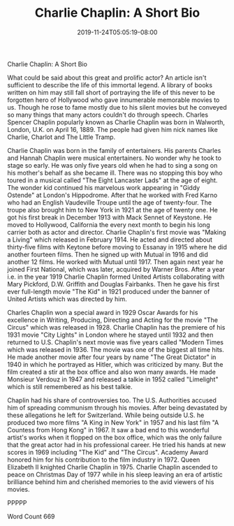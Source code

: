 ﻿---
title: "Charlie Chaplin: A Short Bio"
date: 2019-11-24T05:05:19-08:00
description: "TXT Tips for Web Success"
featured_image: "/images/TXT.jpg"
tags: ["TXT"]
---

Charlie Chaplin: A Short Bio

What could be said about this great and prolific actor? An article isn't sufficient to describe the life of this immortal legend. A library of books written on him may still fall short of portraying the life of this never to be forgotten hero of Hollywood who gave innumerable memorable movies to us. Though he rose to fame mostly due to his silent movies but he conveyed so many things that many actors couldn't do through speech. Charles Spencer Chaplin popularly known as Charlie Chaplin was born in Walworth, London, U.K. on April 16, 1889. The people had given him nick names like Charlie, Charlot and The Little Tramp. 

Charlie Chaplin was born in the family of entertainers. His parents Charles and Hannah Chaplin were musical entertainers. No wonder why he took to stage so early. He was only five years old when he had to sing a song on his mother's behalf as she became ill. There was no stopping this boy who toured in a musical called "The Eight Lancaster Lads" at the age of eight. The wonder kid continued his marvelous work appearing in "Giddy Ostende" at London's Hippodrome. After that he worked with Fred Karno who had an English Vaudeville Troupe until the age of twenty-four. The troupe also brought him to New York in 1921 at the age of twenty one. He got his first break in December 1913 with Mack Sennet of Keystone. He moved to Hollywood, California the every next month to begin his long carrier both as actor and director. Charlie Chaplin's first movie was "Making a Living" which released in February 1914. He acted and directed about thirty-five films with Keytone before moving to Essanay in 1915 where he did another fourteen films. Then he signed up with Mutual in 1916 and did another 12 films. He worked with Mutual until 1917. Then again next year he joined First National, which was later, acquired by Warner Bros. After a year i.e. in the year 1919 Charlie Chaplin formed United Artists collaborating with Mary Pickford, D.W. Griffith and Douglas Fairbanks. Then he gave his first ever full-length movie "The Kid" in 1921 produced under the banner of United Artists which was directed by him. 

Charles Chaplin won a special award in 1929 Oscar Awards for his excellence in Writing, Producing, Directing and Acting for the movie "The Circus" which was released in 1928. Charlie Chaplin has the premiere of his 1931 movie "City Lights" in London where he stayed until 1932 and then returned to U.S. Chaplin's next movie was five years called "Modern Times which was released in 1936. The movie was one of the biggest all time hits. He made another movie after four years by name "The Great Dictator" in 1940 in which he portrayed as Hitler, which was criticized by many. But the film created a stir at the box office and also won many awards. He made Monsieur Verdouz in 1947 and released a talkie in 1952 called "Limelight" which is still remembered as his best talkie. 

Chaplin had his share of controversies too. The U.S. Authorities accused him of spreading communism through his movies. After being devastated by these allegations he left for Switzerland. While being outside U.S. he produced two more films "A King in New York" in 1957 and his last film "A Countess from Hong Kong" in 1967. It saw a bad end to this wonderful artist's works when it flopped on the box office, which was the only failure that the great actor had in his professional career. He tried his hands at new scores in 1969 including "The Kid" and "The Circus". Academy Award honored him for his contribution to the film industry in 1972. Queen Elizabeth II knighted Charlie Chaplin in 1975. Charlie Chaplin ascended to peace on Christmas Day of 1977 while in his sleep leaving an era of artistic brilliance behind him and cherished memories to the avid viewers of his movies.

PPPPP

Word Count 669


